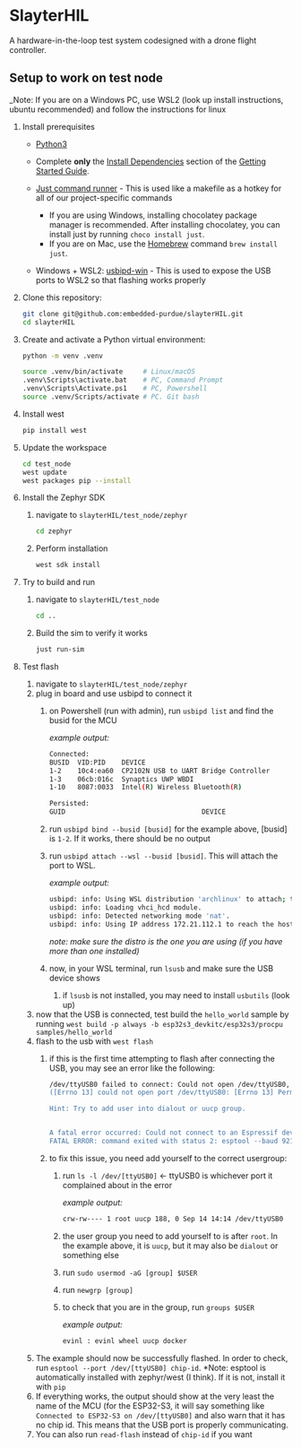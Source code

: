 # SlayterHIL

A hardware-in-the-loop test system codesigned with a drone flight controller.

## Setup to work on test node

_Note: If you are on a Windows PC, use WSL2 (look up install instructions, ubuntu recommended) and follow the instructions for linux

1. Install prerequisites

    - [Python3](https://www.geeksforgeeks.org/python/download-and-install-python-3-latest-version/)

    - Complete **only** the [Install Dependencies](https://docs.zephyrproject.org/latest/develop/getting_started/index.html#install-dependencies) section of the [Getting Started Guide](https://docs.zephyrproject.org/latest/develop/getting_started/index.html#getting-started-guide).

    - [Just command runner](https://github.com/casey/just?tab=readme-ov-file#installation) - This is used like a makefile as a hotkey for all of our project-specific commands
        - If you are using Windows, installing chocolatey package manager is recommended. After installing chocolatey, you can install just by running `choco install just`.
        - If you are on Mac, use the [Homebrew](https://brew.sh/) command `brew install just`.

    - Windows + WSL2: [usbipd-win](https://learn.microsoft.com/en-us/windows/wsl/connect-usb) - This is used to expose the USB ports to WSL2 so that flashing works properly

2. Clone this repository:
    ```bash
    git clone git@github.com:embedded-purdue/slayterHIL.git
    cd slayterHIL
    ```

3. Create and activate a Python virtual environment:
    ```bash
    python -m venv .venv
    
    source .venv/bin/activate     # Linux/macOS
    .venv\Scripts\activate.bat    # PC, Command Prompt
    .venv\Scripts\Activate.ps1    # PC, Powershell
    source .venv/Scripts/activate # PC. Git bash
    ```

4. Install west
    ```bash
    pip install west
    ```

5. Update the workspace
    ```bash
    cd test_node
    west update
    west packages pip --install
    ```

6. Install the Zephyr SDK
    1. navigate to `slayterHIL/test_node/zephyr`
        ```bash
        cd zephyr
        ```
    2.  Perform installation 
        ```bash
        west sdk install
        ```

7. Try to build and run
    1. navigate to `slayterHIL/test_node`
        ```bash
        cd ..
        ```
    2.  Build the sim to verify it works 
        ```bash
        just run-sim
        ```

8. Test flash
    1. navigate to `slayterHIL/test_node/zephyr`
    2. plug in board and use usbipd to connect it
       1. on Powershell (run with admin), run `usbipd list` and find the busid for the MCU

          *example output:*
          ```bash
          Connected:
          BUSID  VID:PID    DEVICE                                                                      STATE
          1-2    10c4:ea60  CP2102N USB to UART Bridge Controller                         Not shared
          1-3    06cb:016c  Synaptics UWP WBDI                                            Not shared
          1-10   8087:0033  Intel(R) Wireless Bluetooth(R)                                Not shared

          Persisted:
          GUID                                  DEVICE
          ```
       2. run `usbipd bind --busid [busid]` for the example above, [busid] is `1-2`. If it works, there should be no output
       3. run `usbipd attach --wsl --busid [busid]`. This will attach the port to WSL.
      
          *example output:*
          ```bash
          usbipd: info: Using WSL distribution 'archlinux' to attach; the device will be available in all WSL 2 distributions.
          usbipd: info: Loading vhci_hcd module.
          usbipd: info: Detected networking mode 'nat'.
          usbipd: info: Using IP address 172.21.112.1 to reach the host.
          ```
          *note: make sure the distro is the one you are using (if you have more than one installed)*
       4. now, in your WSL terminal, run `lsusb` and make sure the USB device shows
           1. if `lsusb` is not installed, you may need to install `usbutils` (look up)
    3. now that the USB is connected, test build the `hello_world` sample by running `west build -p always -b esp32s3_devkitc/esp32s3/procpu samples/hello_world`
    4. flash to the usb with `west flash`
       1. if this is the first time attempting to flash after connecting the USB, you may see an error like the following:

          ```bash
          /dev/ttyUSB0 failed to connect: Could not open /dev/ttyUSB0, the port is busy or doesn't exist.
          ([Errno 13] could not open port /dev/ttyUSB0: [Errno 13] Permission denied: '/dev/ttyUSB0')

          Hint: Try to add user into dialout or uucp group.


          A fatal error occurred: Could not connect to an Espressif device on any of the 1 available serial ports.
          FATAL ERROR: command exited with status 2: esptool --baud 921600 --before default-reset --after hard-reset write-flash -u --flash-mode dio --flash-freq 80m --flash-size 8MB 0x0 /home/evinl/es@p/slayterHIL/test_node/zephyr/build/zephyr/zephyr.bin
          ```
       2. to fix this issue, you need add yourself to the correct usergroup:
          1. run `ls -l /dev/[ttyUSB0]` <- ttyUSB0 is whichever port it complained about in the error

             *example output:*
             ```bash
             crw-rw---- 1 root uucp 188, 0 Sep 14 14:14 /dev/ttyUSB0
             ```
          2. the user group you need to add yourself to is after `root`. In the example above, it is `uucp`, but it may also be `dialout` or something else
          3. run `sudo usermod -aG [group] $USER`
          4. run `newgrp [group]`
          5. to check that you are in the group, run `groups $USER`

             *example output:*
             ```bash
             evinl : evinl wheel uucp docker
             ```
    5. The example should now be successfully flashed. In order to check, run `esptool --port /dev/[ttyUSB0] chip-id`. *Note: esptool is automatically installed with zephyr/west (I think). If it is not, install it with `pip`
    6. If everything works, the output should show at the very least the name of the MCU (for the ESP32-S3, it will say something like `Connected to ESP32-S3 on /dev/[ttyUSB0]` and also warn that it has no chip id. This means that the USB port is properly communicating.
    7. You can also run `read-flash` instead of `chip-id` if you want
